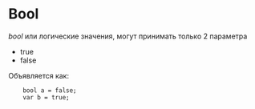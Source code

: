 # **Bool**

*bool* или логические значения, могут принимать только 2 параметра  
* true  
* false  

Объявляется как:
```
    bool a = false;
    var b = true;
```